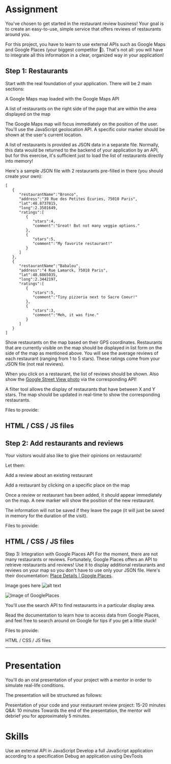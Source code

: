 # Assignment
You've chosen to get started in the restaurant review business! Your goal is to create an easy-to-use, simple service that offers reviews of restaurants around you.

For this project, you have to learn to use external APIs such as Google Maps and Google Places (your biggest competitor 😬). That's not all: you will have to integrate all this information in a clear, organized way in your application!

## Step 1: Restaurants
Start with the real foundation of your application. There will be 2 main sections:

A Google Maps map loaded with the Google Maps API

A list of restaurants on the right side of the page that are within the area displayed on the map

The Google Maps map will focus immediately on the position of the user. You'll use the JavaScript geolocation API. A specific color marker should be shown at the user's current location.

A list of restaurants is provided as JSON data in a separate file. Normally, this data would be returned to the backend of your application by an API, but for this exercise, it's sufficient just to load the list of restaurants directly into memory!

Here's a sample JSON file with 2 restaurants pre-filled in there (you should create your own):
```
[
   {
      "restaurantName":"Bronco",
      "address":"39 Rue des Petites Écuries, 75010 Paris",
      "lat":48.8737815,
      "long":2.3501649,
      "ratings":[
         {
            "stars":4,
            "comment":"Great! But not many veggie options."
         },
         {
            "stars":5,
            "comment":"My favorite restaurant!"
         }
      ]
   },
   {
      "restaurantName":"Babalou",
      "address":"4 Rue Lamarck, 75018 Paris",
      "lat":48.8865035,
      "long":2.3442197,
      "ratings":[
         {
            "stars":5,
            "comment":"Tiny pizzeria next to Sacre Coeur!"
         },
         {
            "stars":3,
            "comment":"Meh, it was fine."
         }
      ]
   }
]
```
Show restaurants on the map based on their GPS coordinates. Restaurants that are currently visible on the map should be displayed in list form on the side of the map as mentioned above. You will see the average reviews of each restaurant (ranging from 1 to 5 stars). These ratings come from your JSON file (not real reviews).

When you click on a restaurant, the list of reviews should be shown. Also show the [Google Street View photo](https://developers.google.com/maps/documentation/streetview/?hl=en) via the corresponding API! 

A filter tool allows the display of restaurants that have between X and Y stars. The map should be updated in real-time to show the corresponding restaurants.

Files to provide:

HTML / CSS / JS files
---
## Step 2: Add restaurants and reviews
Your visitors would also like to give their opinions on restaurants!

Let them:

Add a review about an existing restaurant

Add a restaurant by clicking on a specific place on the map

Once a review or restaurant has been added, it should appear immediately on the map. A new marker will show the position of the new restaurant.

The information will not be saved if they leave the page (it will just be saved in memory for the duration of the visit).

Files to provide:

HTML / CSS / JS files
---
Step 3: Integration with Google Places API
For the moment, there are not many restaurants or reviews. Fortunately, Google Places offers an API to retrieve restaurants and reviews! Use it to display additional restaurants and reviews on your map so you don't have to use only your JSON file. Here's their documentation: [Place Details | Google Places](https://developers.google.com/places/web-service/details).

Image goes here
![alt text](http://github.com/pagan-bear/resturant_review_website/master/GooglePlaces.png "Google Places")
 
![Image of GooglePlaces](http://github.com/pagan-bear/resturant_review_website/GooglePlaces.png)

You'll use the search API to find restaurants in a particular display area.

Read the documentation to learn how to access data from Google Places, and feel free to search around on Google for tips if you get a little stuck!

Files to provide:

HTML / CSS / JS files

---

# Presentation
You'll do an oral presentation of your project with a mentor in order to simulate real-life conditions. 

The presentation will be structured as follows:  

Presentation of your code and your restaurant review project: 15-20 minutes
Q&A: 10 minutes
Towards the end of the presentation, the mentor will debrief you for approximately 5 minutes.

# Skills
Use an external API in JavaScript
Develop a full JavaScript application according to a specification
Debug an application using DevTools
